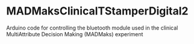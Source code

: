 # MADMaksClinicalTStamperDigital2
Arduino code for controlling the bluetooth module used in the clinical MultiAttribute Decision Making (MADMaks) experiment

